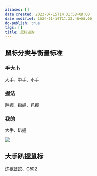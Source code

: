 ```yaml
---
aliases: []
date created: 2023-07-15T14:31:58+08:00
date modified: 2024-01-14T17:35:48+08:00
dg-publish: true
tags: []
title: 鼠标选购
---
```


## 鼠标分类与衡量标准
### 手大小
大手、中手、小手
### 握法
趴握、指握、抓握
### 我的
大手、趴握

![](/img/user/resources/attachments/20230719鼠标选购.png)

## 大手趴握鼠标
炼狱蝰蛇、G502
